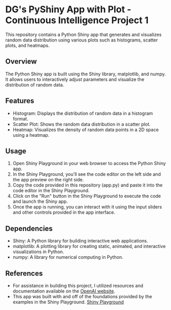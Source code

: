 # DG's PyShiny App with Plot - Continuous Intelligence Project 1

This repository contains a Python Shiny app that generates and visualizes random data distribution using various plots such as histograms, scatter plots, and heatmaps.

## Overview

The Python Shiny app is built using the Shiny library, matplotlib, and numpy. It allows users to interactively adjust parameters and visualize the distribution of random data.

## Features

- Histogram: Displays the distribution of random data in a histogram format.
- Scatter Plot: Shows the random data distribution in a scatter plot.
- Heatmap: Visualizes the density of random data points in a 2D space using a heatmap.

## Usage

1. Open Shiny Playground in your web browser to access the Python Shiny app.
2. In the Shiny Playground, you'll see the code editor on the left side and the app preview on the right side.
3. Copy the code provided in this repository (app.py) and paste it into the code editor in the Shiny Playground.
4. Click on the "Run" button in the Shiny Playground to execute the code and launch the Shiny app.
5. Once the app is running, you can interact with it using the input sliders and other controls provided in the app interface.

## Dependencies

- Shiny: A Python library for building interactive web applications.
- matplotlib: A plotting library for creating static, animated, and interactive visualizations in Python.
- numpy: A library for numerical computing in Python.

## References
- For assistance in building this project, I utilized resources and documentation available on the [OpenAI website](https://openai.com/).
- This app was built with and off of the foundations provided by the examples in the Shiny Playground. [Shiny Playground](https://shinylive.io/py/examples/)

